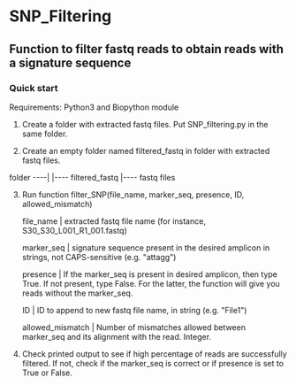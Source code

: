 # SNP_Filtering

## Function to filter fastq reads to obtain reads with a signature sequence

### Quick start

Requirements: Python3 and Biopython module

1. Create a folder with extracted fastq files. Put SNP_filtering.py in the same folder.

2. Create an empty folder named filtered_fastq in folder with extracted fastq files.

folder ----|
           |---- filtered_fastq 
           |---- fastq files

3. Run function filter_SNP(file_name, marker_seq, presence, ID, allowed_mismatch)
    
    file_name | extracted fastq file name (for instance, S30_S30_L001_R1_001.fastq)
    
    marker_seq | signature sequence present in the desired amplicon in strings, not CAPS-sensitive (e.g. "attagg")
    
    presence | If the marker_seq is present in desired amplicon, then type True. If not present, type False. For the latter, the function will give you reads without the marker_seq.
    
    ID | ID to append to new fastq file name, in string  (e.g. "File1")
    
    allowed_mismatch | Number of mismatches allowed between marker_seq and its alignment with the read. Integer.
    
3. Check printed output to see if high percentage of reads are successfully filtered. If not, check if the marker_seq is correct or if presence is set to True or False.
